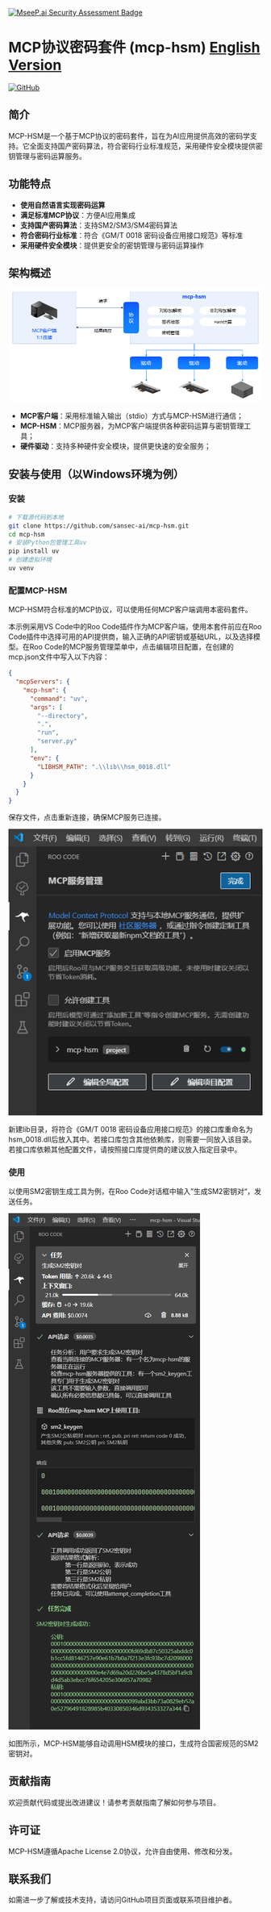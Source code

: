 [![MseeP.ai Security Assessment Badge](https://mseep.net/pr/sansec-ai-mcp-hsm-badge.png)](https://mseep.ai/app/sansec-ai-mcp-hsm)

# MCP协议密码套件 (mcp-hsm)  [English Version](./README_en.md)

[![GitHub](https://img.shields.io/github/license/sansec-ai/mcp-hsm)](https://github.com/sansec-ai/mcp-hsm)

## 简介

MCP-HSM是一个基于MCP协议的密码套件，旨在为AI应用提供高效的密码学支持。它全面支持国产密码算法，符合密码行业标准规范，采用硬件安全模块提供密钥管理与密码运算服务。

## 功能特点

- **使用自然语言实现密码运算**
- **满足标准MCP协议**：方便AI应用集成
- **支持国产密码算法**：支持SM2/SM3/SM4密码算法
- **符合密码行业标准**：符合《GM/T 0018 密码设备应用接口规范》等标准
- **采用硬件安全模块**：提供更安全的密钥管理与密码运算操作

## 架构概述

![架构图](./doc/architecture.png)

- **MCP客户端**：采用标准输入输出（stdio）方式与MCP-HSM进行通信；
- **MCP-HSM**：MCP服务器，为MCP客户端提供各种密码运算与密钥管理工具；
- **硬件驱动**：支持多种硬件安全模块，提供更快速的安全服务；

## 安装与使用（以Windows环境为例）

### 安装

```bash
# 下载源代码到本地
git clone https://github.com/sansec-ai/mcp-hsm.git
cd mcp-hsm
# 安装Python包管理工具uv
pip install uv
# 创建虚拟环境
uv venv
```

### 配置MCP-HSM
MCP-HSM符合标准的MCP协议，可以使用任何MCP客户端调用本密码套件。

本示例采用VS Code中的Roo Code插件作为MCP客户端，使用本套件前应在Roo Code插件中选择可用的API提供商，输入正确的API密钥或基础URL，以及选择模型。在Roo Code的MCP服务管理菜单中，点击编辑项目配置，在创建的mcp.json文件中写入以下内容：

```json
{
  "mcpServers": {
    "mcp-hsm": {
      "command": "uv",
      "args": [
        "--directory",
        ".",
        "run",
        "server.py"
      ],
      "env": {
        "LIBHSM_PATH": ".\\lib\\hsm_0018.dll"
      }
    }
  }
}
```

保存文件，点击重新连接，确保MCP服务已连接。

![MCP服务管理](./doc/MCP服务管理.png)

新建lib目录，将符合《GM/T 0018 密码设备应用接口规范》的接口库重命名为hsm_0018.dll后放入其中。若接口库包含其他依赖库，则需要一同放入该目录。若接口库依赖其他配置文件，请按照接口库提供商的建议放入指定目录中。

### 使用

以使用SM2密钥生成工具为例，在Roo Code对话框中输入”生成SM2密钥对“，发送任务。

![MCP服务管理](./doc/SM2密钥生成.png)

如图所示，MCP-HSM能够自动调用HSM模块的接口，生成符合国密规范的SM2密钥对。

## 贡献指南
欢迎贡献代码或提出改进建议！请参考贡献指南了解如何参与项目。

## 许可证
MCP-HSM遵循Apache License 2.0协议，允许自由使用、修改和分发。

## 联系我们
如需进一步了解或技术支持，请访问GitHub项目页面或联系项目维护者。